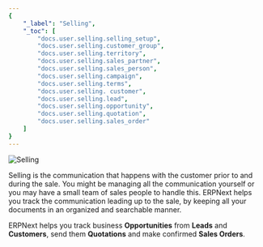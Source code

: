 ```yaml
---
{
	"_label": "Selling",
	"_toc": [
		"docs.user.selling.selling_setup",
		"docs.user.selling.customer_group",
		"docs.user.selling.territory",
		"docs.user.selling.sales_partner",
		"docs.user.selling.sales_person",
		"docs.user.selling.campaign",
		"docs.user.selling.terms",
		"docs.user.selling. customer",
		"docs.user.selling.lead",
		"docs.user.selling.opportunity",
		"docs.user.selling.quotation",
		"docs.user.selling.sales_order"
	]
}
---
```


![Selling](img/selling-image.png)



Selling is the communication that happens with the customer prior to and during the sale. You might be managing all the communication yourself or you may have a small team of sales people to handle this. ERPNext helps you track the communication leading up to the sale, by keeping all your documents in an organized and searchable manner.

ERPNext helps you track business **Opportunities** from **Leads** and **Customers**, send them **Quotations** and make confirmed **Sales Orders**.
